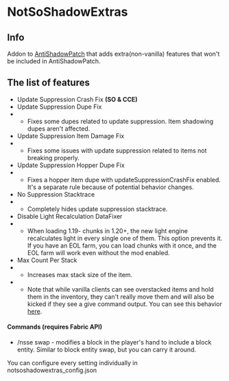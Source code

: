 # NotSoShadowExtras

## Info

Addon to [AntiShadowPatch](https://modrinth.com/mod/antishadowpatch) that adds extra(non-vanilla) features that won't be included in AntiShadowPatch.


## The list of features
* Update Suppression Crash Fix **(SO & CCE)**
* Update Suppression Dupe Fix
* * Fixes some dupes related to update suppression. Item shadowing dupes aren't affected.
* Update Suppression Item Damage Fix
* * Fixes some issues with update suppression related to items not breaking properly.
* Update Suppression Hopper Dupe Fix
* * Fixes a hopper item dupe with updateSuppressionCrashFix enabled. It's a separate rule because of potential behavior changes.
* No Suppression Stacktrace
* * Completely hides update suppression stacktrace.
* Disable Light Recalculation DataFixer
* * When loading 1.19- chunks in 1.20+, the new light engine recalculates light in every single one of them. This option prevents it. If you have an EOL farm, you can load chunks with it once, and the EOL farm will work even without the mod enabled.
* Max Count Per Stack
* * Increases max stack size of the item. 
* * Note that while vanilla clients can see overstacked items and hold them in the inventory, they can't really move them and will also be kicked if they see a give command output. You can see this behavior [here](https://www.youtube.com/watch?v=8DBCKKCNCYo).


#### Commands (requires Fabric API)
* /nsse swap <blockEntity> - modifies a block in the player's hand to include a block entity. Similar to block entity swap, but you can carry it around.


You can configure every setting individually in notsoshadowextras_config.json
